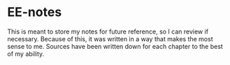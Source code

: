 # EE-notes

This is meant to store my notes for future reference, so I can review if necessary. Because of this, it was written in a way that makes the most sense to me. Sources have been written down for each chapter to the best of my ability. 
